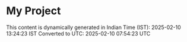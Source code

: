 # My Project

This content is dynamically generated in Indian Time (IST): 2025-02-10 13:24:23 IST
Converted to UTC: 2025-02-10 07:54:23 UTC
